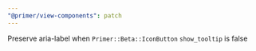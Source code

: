 ```yaml
---
"@primer/view-components": patch
---
```


Preserve aria-label when `Primer::Beta::IconButton` `show_tooltip` is false
